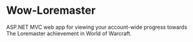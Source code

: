 # Wow-Loremaster
ASP.NET MVC web app for viewing your account-wide progress towards The Loremaster achievement in World of Warcraft.
